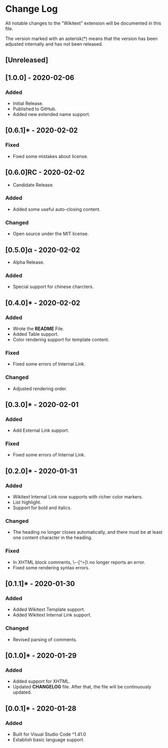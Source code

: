 # Change Log

All notable changes to the "Wikitext" extension will be documented in this file.

The version marked with an asterisk(&ast;) means that the version has been adjusted internally and has not been released.
<!-- Check [Keep a Changelog](http://keepachangelog.com/) for recommendations on how to structure this file. -->

## [Unreleased]

## [1.0.0] - 2020-02-06
### Added
- Initial Release.
- Published to GitHub.
- Added new extended name support.

## [0.6.1]* - 2020-02-02
### Fixed
- Fixed some mistakes about license.

## [0.6.0]RC - 2020-02-02
- Candidate Release.

### Added
- Added some useful auto-closing content.

### Changed
- Open source under the MIT license.

## [0.5.0]&alpha; - 2020-02-02
- Alpha Release.

### Added
- Special support for chinese charcters.

## [0.4.0]\* - 2020-02-02
### Added
- Wrote the __README__ File.
- Added Table support.
- Color rendering support for template content.

### Fixed
- Fixed some errors of Internal Link.

### Changed
- Adjusted rendering order.

## [0.3.0]\* - 2020-02-01
### Added
- Add External Link support.

### Fixed
- Fixed some errors of Internal Link.

## [0.2.0]\* - 2020-01-31
### Added
- Wikitext Internal Link now supports with richer color markers.
- List highlight.
- Support for bold and italics.

### Changed
- The heading no longer closes automatically, and there must be at least one content character in the heading.

### Fixed
- In XHTML block comments, \\--\[^>\]\\ no longer reports an error.
- Fixed some rendering syntax errors.

## [0.1.1]\* - 2020-01-30
### Added
- Added Wikitext Template support.
- Added Wikitext Internal Link support.

### Changed
- Revised parsing of comments.

## [0.1.0]\* - 2020-01-29
### Added
- Added support for XHTML.
- Updated __CHANGELOG__ file. After that, the file will be continuously updated.


## [0.0.1]\* - 2020-01-28
### Added
- Built for Visual Studio Code ^1.41.0
- Establish basic language support.

<!--
Added新功能。
Changed現有功能的更改。
Deprecated用於即將刪除的功能。
Removed現在刪除了功能。
Fixed任何錯誤修復。
Security以防出現漏洞。
-->
